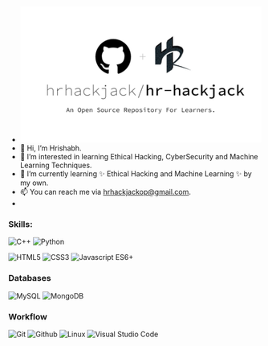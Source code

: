 - ![alt text](https://github.com/hrhackjack/hr-hackjack/blob/main/Github_HRhackjack.png)
- 👋 Hi, I’m Hrishabh.
- 👀 I’m interested in learning Ethical Hacking, CyberSecurity and Machine Learning Techniques.
- 🌱 I’m currently learning ✨ Ethical Hacking and Machine Learning ✨ by my own.
- 📫 You can reach me via hrhackjackop@gmail.com.
-

### Skills:

![C++](https://img.shields.io/badge/-C++-000000?style=flat-square&logo=cplusplus&logoColor=00599C)
![Python](https://img.shields.io/badge/Python-!-red)

![HTML5](https://img.shields.io/badge/-HTML5-000000?style=flat-square&logo=html5&logoColor=E34F26)
![CSS3](https://img.shields.io/badge/-CSS3-000000?style=flat-square&logo=css3&logoColor=1572B6)
![Javascript ES6+](https://img.shields.io/badge/-Javascript%20ES6+-000000?style=flat-square&logo=javascript)

### Databases
![MySQL](https://img.shields.io/badge/-MySQL-000000?style=flat-square&logo=mysql&logoColor=4479A1)
![MongoDB](https://img.shields.io/badge/-MongoDB-000000?style=flat-square&logo=mongodb&logoColor=47A248)

### Workflow
![Git](https://img.shields.io/badge/-Git-000000?style=flat-square&logo=git&logoColor=F05032)
![Github](https://img.shields.io/badge/-Github-000000?style=flat-square&logo=github&logoColor=white)
![Linux](https://img.shields.io/badge/-Linux-000000?style=flat-square&logo=archlinux&logoColor=1793D1)
![Visual Studio Code](https://img.shields.io/badge/-Visual%20Studio%20Code-000000?style=flat-square&logo=visualstudiocode&logoColor=007ACC)
